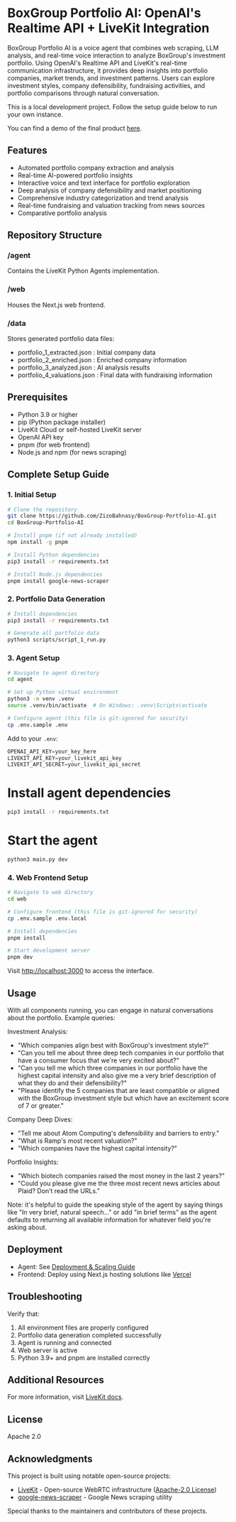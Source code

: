 # BoxGroup Portfolio AI: OpenAI's Realtime API + LiveKit Integration

BoxGroup Portfolio AI is a voice agent that combines web scraping, LLM analysis, and real-time voice interaction to analyze BoxGroup's investment portfolio. Using OpenAI's Realtime API and LiveKit's real-time communication infrastructure, it provides deep insights into portfolio companies, market trends, and investment patterns. Users can explore investment styles, company defensibility, fundraising activities, and portfolio comparisons through natural conversation.

This is a local development project. Follow the setup guide below to run your own instance.

You can find a demo of the final product [here](https://youtu.be/yh4HXIG3CqU).

## Features

- Automated portfolio company extraction and analysis
- Real-time AI-powered portfolio insights
- Interactive voice and text interface for portfolio exploration
- Deep analysis of company defensibility and market positioning
- Comprehensive industry categorization and trend analysis
- Real-time fundraising and valuation tracking from news sources
- Comparative portfolio analysis

## Repository Structure

### /agent
Contains the LiveKit Python Agents implementation.

### /web
Houses the Next.js web frontend.

### /data
Stores generated portfolio data files:
- portfolio_1_extracted.json : Initial company data
- portfolio_2_enriched.json : Enriched company information
- portfolio_3_analyzed.json : AI analysis results
- portfolio_4_valuations.json : Final data with fundraising information

## Prerequisites

- Python 3.9 or higher
- pip (Python package installer)
- LiveKit Cloud or self-hosted LiveKit server
- OpenAI API key
- pnpm (for web frontend)
- Node.js and npm (for news scraping)

## Complete Setup Guide

### 1. Initial Setup
```bash
# Clone the repository
git clone https://github.com/ZizoBahnasy/BoxGroup-Portfolio-AI.git
cd BoxGroup-Portfolio-AI

# Install pnpm (if not already installed)
npm install -g pnpm

# Install Python dependencies
pip3 install -r requirements.txt

# Install Node.js dependencies
pnpm install google-news-scraper
```

### 2. Portfolio Data Generation
```bash
# Install dependencies
pip3 install -r requirements.txt

# Generate all portfolio data
python3 scripts/script_1_run.py
```

### 3. Agent Setup
```bash
# Navigate to agent directory
cd agent

# Set up Python virtual environment
python3 -m venv .venv
source .venv/bin/activate  # On Windows: .venv\Scripts\activate

# Configure agent (this file is git-ignored for security)
cp .env.sample .env

```
Add to your `.env`:

```python
OPENAI_API_KEY=your_key_here
LIVEKIT_API_KEY=your_livekit_api_key
LIVEKIT_API_SECRET=your_livekit_api_secret
```

# Install agent dependencies
```bash
pip3 install -r requirements.txt
```

# Start the agent
```bash
python3 main.py dev
```

### 4. Web Frontend Setup
```bash
# Navigate to web directory
cd web

# Configure frontend (this file is git-ignored for security)
cp .env.sample .env.local

# Install dependencies
pnpm install

# Start development server
pnpm dev
```

Visit [http://localhost:3000](http://localhost:3000) to access the interface.

## Usage

With all components running, you can engage in natural conversations about the portfolio. Example queries:

Investment Analysis:
- "Which companies align best with BoxGroup's investment style?"
- "Can you tell me about three deep tech companies in our portfolio that have a consumer focus that we're very excited about?"
- "Can you tell me which three companies in our portfolio have the highest capital intensity and also give me a very brief description of what they do and their defensibility?"
- "Please identify the 5 companies that are least compatible or aligned with the BoxGroup investment style but which have an excitement score of 7 or greater."

Company Deep Dives:
- "Tell me about Atom Computing's defensibility and barriers to entry."
- "What is Ramp's most recent valuation?"
- "Which companies have the highest capital intensity?"

Portfolio Insights:
- "Which biotech companies raised the most money in the last 2 years?"
- "Could you please give me the three most recent news articles about Plaid? Don’t read the URLs."

Note: it's helpful to guide the speaking style of the agent by saying things like "In very brief, natural speech..." or add "in brief terms" as the agent defaults to returning all available information for whatever field you're asking about.

## Deployment

- Agent: See [Deployment & Scaling Guide](https://docs.livekit.io/agents/deployment/)
- Frontend: Deploy using Next.js hosting solutions like [Vercel](https://vercel.com/)

## Troubleshooting

Verify that:
1. All environment files are properly configured
2. Portfolio data generation completed successfully
3. Agent is running and connected
4. Web server is active
5. Python 3.9+ and pnpm are installed correctly

## Additional Resources

For more information, visit [LiveKit docs](https://docs.livekit.io/).

## License

Apache 2.0

## Acknowledgments

This project is built using notable open-source projects:

- [LiveKit](https://github.com/livekit/livekit) - Open-source WebRTC infrastructure ([Apache-2.0 License](https://github.com/livekit/livekit/blob/main/LICENSE))
- [google-news-scraper](https://github.com/lewisdonovan/google-news-scraper) - Google News scraping utility

Special thanks to the maintainers and contributors of these projects.